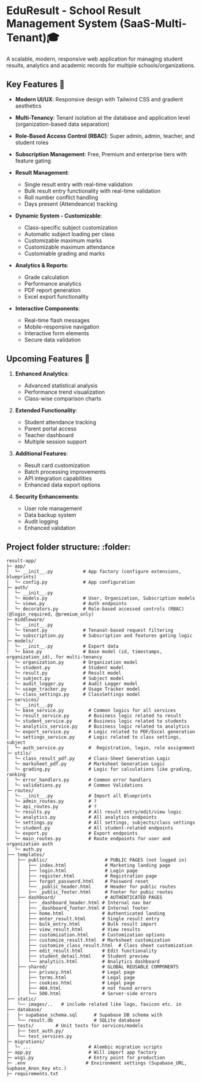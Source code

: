 # EduResult - School Result Management System (SaaS-Multi-Tenant)🎓

A scalable, modern, responsive web application for managing student results, analytics and academic records for multiple schools/organizations.

## Key Features 🚀

- **Modern UI/UX**: Responsive design with Tailwind CSS and gradient aesthetics

- **Multi-Tenancy**: Tenant isolation at the database and application level (organization-based data separation)

- **Role-Based Access Control (RBAC)**: Super admin, admin, teacher, and student roles

- **Subscription Management**: Free, Premium and enterprise tiers with feature gating

- **Result Management**:
  - Single result entry with real-time validation
  - Bulk result entry functionality with real-time validation
  - Roll number conflict handling
  - Days present (Attendeance) tracking
  
- **Dynamic System - Customizable**:
  - Class-specific subject customization
  - Automatic subject loading per class
  - Customizable maximum marks
  - Customizable maximum attendance
  - Customiable grading and marks

- **Analytics & Reports**:
  - Grade calculation
  - Performance analytics
  - PDF report generation
  - Excel export functionality

- **Interactive Components**:
  - Real-time flash messages
  - Mobile-responsive navigation
  - Interactive form elements
  - Secure data validation


## Upcoming Features 🔮

1. **Enhanced Analytics**:
   - Advanced statistical analysis
   - Performance trend visualization
   - Class-wise comparison charts

2. **Extended Functionality**:
   - Student attendance tracking
   - Parent portal access
   - Teacher dashboard
   - Multiple session support

3. **Additional Features**:
   - Result card customization
   - Batch processing improvements
   - API integration capabilities
   - Enhanced data export options

4. **Security Enhancements**:
   - User role management
   - Data backup system
   - Audit logging
   - Enhanced validation

## Project folder structure: :folder:

```
result-app/
├─ app/
│  └─ __init__.py           # App factory (configure extensions, blueprints)
│  └─ config.py             # App configuration
├─ auth/
│  └─ __init__.py
│  └─ models.py             # User, Organization, Subscription models
│  └─ views.py              # Auth endpoints
│  └─ decorators.py         # Role-based accessed controls (RBAC) (@login_required, @premium_only)
├─ middleware/
│  └─ __init__.py
│  └─ tenant.py             # Tenanat-based request filtering       
│  └─ subscription.py       # Subscription and features gating logic
├─ models/
│  └─ __init__.py           # Export data
│  └─ base.py               # Base model (id, timestamps, organization_id), for multi-tenancy
│  └─ organization.py       # Organization model
│  └─ student.py            # Student model
│  └─ result.py             # Result model
│  └─ subject.py            # Subject model
|  └─ audit_logger.py       # Audit Logger model
|  └─ usage_tracker.py      # Usage Tracker model
│  └─ class_settings.py     # ClassSettings model
├─ services/
|  └─ __init__.py
│  └─ base_service.py         # Common logics for all services 
│  └─ result_service.py       # Business logic related to result
│  └─ student_service.py      # Business logic related to students
│  └─ analytics_service.py    # Business logic related to analytics
│  └─ export_service.py       # Logic related to PDF/Excel generation 
│  └─ settings_service.py     # Logic related to class settings, subject
│  └─ auth_service.py         #  Registration, login, role assignment
├─ utils/
│  └─ class_result_pdf.py     # Class-Sheet Generation Logic
│  └─ marksheet_pdf.py        # Marksheet Generation Logic
│  └─ grading.py              # Logic for calculations like grading, ranking
│  └─ error_handlers.py       # Common error handlers
│  └─ validations.py          # Common Validations
├─ routes/
│  └─ __init__.py             # Import all Blueprints
│  └─ admin_routes.py         # ?
│  └─ api_routes.py           # ?
│  └─ results.py              # All result entry/edit/view logic
│  └─ analytics.py            # All analytics endpoints
│  └─ settings.py             # All settings, subjects/class settings
│  └─ student.py              # All student-related endpoints
│  └─ export.py               # Export endpoints
│  └─ main_routes.py          # Route endpoints for user and organization auth
│  └─ auth.py                
├── templates/
│   ├── public/                     # PUBLIC PAGES (not logged in)
│   │   ├── index.html              # Marketing landing page
│   │   ├── login.html              # Login page
│   │   ├── register.html           # Registration page
│   │   ├── forgot_password.html    # Password reset
│   │   └── _public_header.html     # Header for public routes
│   │   ├── _public_footer.html     # Footer for pubic routes
│   ├── dashboard/                  # AUTHENTICATED PAGES
│   │   ├── _dashboard_header.html # Internal nav bar
│   │   ├── _dashboard_footer.html # Internal footer
│   │   ├── home.html              # Authenticated landing
│   │   ├── enter_result.html      # Single result entry
│   │   ├── bulk_entry.html        # Bulk result import
│   │   ├── view_result.html       # View results
│   │   ├── customization.html     # Customization options
│   │   ├── customize_result.html  # Marksheet customization
│   │   ├── customize_class_result.html  # Class sheet customization
│   │   ├── edit_result.html       # Edit functionality
│   │   ├── student_detail.html    # Student preview
│   │   └── analytics.html         # Analytics dashboard
│   ├── shared/                    # GLOBAL REUSABLE COMPONENTS
│   │   ├── privacy.html           # Legal page
│   │   ├── terms.html             # Legal page
│   │   ├── cookies.html           # Legal page
│   │   ├── 404.html               # not found errors
│   │   └── 500.html               # Server-side errors
├── static/
│   └── images/..   # include related like logo, favicon etc. in 
├── database/
|   ├─ supabase_schema.sql      # Supabase DB schema with
│   └── result.db               # SQLite database
├── tests/        # Unit tests for services/models
│   ├── test_auth.py/       
│   └── test_services.py               
├─ migrations/
│  └─ ...                     # Alembic migration scripts
├─ app.py                     # Will import app factory
├─ wsgi.py                    # Entry point for production
├─ .env                      # Environment settings (Supabase_URL, Supbase_Anon_Key etc.)
├─ requirements.txt
```


